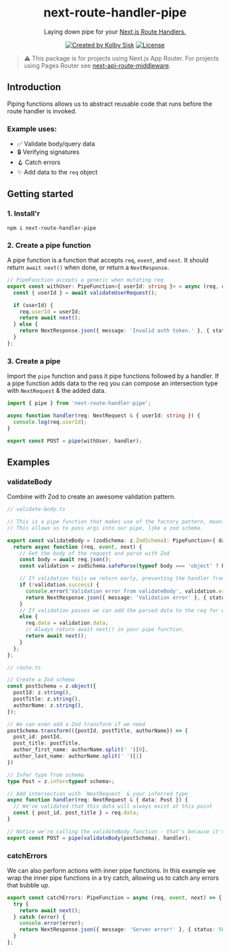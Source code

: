<p align="center">
  <h1 align="center">next-route-handler-pipe</h1>
  <p align="center">
    Laying down pipe for your <a href="https://nextjs.org/docs/app/building-your-application/routing/route-handlers" rel="nofollow">Next.js Route Handlers.</a>
  </p>
</p>
<p align="center">
  <a href="https://twitter.com/kolbysisk" rel="nofollow"><img src="https://img.shields.io/badge/created%20by-@kolbysisk-e57060.svg" alt="Created by Kolby Sisk"></a>
  <a href="https://opensource.org/licenses/MIT" rel="nofollow"><img src="https://img.shields.io/github/license/kolbysisk/next-route-handler-pipe" alt="License"></a>
  
</p>

> ⚠️ This package is for projects using Next.js App Router. For projects using Pages Router see [next-api-route-middleware](https://github.com/KolbySisk/next-api-route-middleware).

## Introduction

Piping functions allows us to abstract reusable code that runs before the route handler is invoked.

### Example uses:

- ✅ Validate body/query data
- 🔒 Verifying signatures
- 🪝 Catch errors
- ✨ Add data to the `req` object

## Getting started

### 1. Install'r

`npm i next-route-handler-pipe`

### 2. Create a pipe function

A pipe function is a function that accepts `req`, `event`, and `next`. It should return `await next()` when done, or return a `NextResponse`.

```ts
// PipeFunction accepts a generic when mutating req
export const withUser: PipeFunction<{ userId: string }> = async (req, event, next) => {
  const { userId } = await validateUserRequest();

  if (userId) {
    req.userId = userId;
    return await next();
  } else {
    return NextResponse.json({ message: 'Invalid auth token.' }, { status: 401 });
  }
};
```

### 3. Create a pipe

Import the `pipe` function and pass it pipe functions followed by a handler. If a pipe function adds data to the req you can compose an intersection type with `NextRequest` & the added data.

```ts
import { pipe } from 'next-route-handler-pipe';

async function handler(req: NextRequest & { userId: string }) {
  console.log(req.userId);
}

export const POST = pipe(withUser, handler);
```

## Examples

### validateBody

Combine with Zod to create an awesome validation pattern.

```ts
// validate-body.ts

// This is a pipe function that makes use of the factory pattern, meaning it returns a pipe function.
// This allows us to pass args into our pipe, like a zod schema.

export const validateBody = (zodSchema: z.ZodSchema): PipeFunction<{ data: any }> => {
  return async function (req, event, next) {
    // Get the body of the request and parse with Zod
    const body = await req.json();
    const validation = zodSchema.safeParse(typeof body === 'object' ? body : JSON.parse(body));

    // If validation fails we return early, preventing the handler from running.
    if (!validation.success) {
      console.error('Validation error from validateBody', validation.error);
      return NextResponse.json({ message: 'Validation error' }, { status: 400 });
    }
    // If validation passes we can add the parsed data to the req for easy access in our handler.
    else {
      req.data = validation.data;
      // Always return await next() in your pipe function.
      return await next();
    }
  };
};
```

```ts
// route.ts

// Create a Zod schema
const postSchema = z.object({
  postId: z.string(),
  postTitle: z.string(),
  authorName: z.string(),
});

// We can even add a Zod transform if we need
postSchema.transform(({postId, postTitle, authorName}) => {
  post_id: postId,
  post_title: postTitle,
  author_first_name: authorName.split(' ')[0],
  author_last_name: authorName.split(' ')[1]
})

// Infer type from schema
type Post = z.infer<typeof schema>;

// Add intersection with `NextRequest` & your inferred type
async function handler(req: NextRequest & { data: Post }) {
  // We've validated that this data will always exist at this point
  const { post_id, post_title } = req.data;
}

// Notice we're calling the validateBody function - that's because it's a factory that will return a pipe function
export const POST = pipe(validateBody(postSchema), handler);
```

### catchErrors

We can also perform actions with inner pipe functions. In this example we wrap the inner pipe functions in a try catch, allowing us to catch any errors that bubble up.

```ts
export const catchErrors: PipeFunction = async (req, event, next) => {
  try {
    return await next();
  } catch (error) {
    console.error(error);
    return NextResponse.json({ message: 'Server error!' }, { status: 500 });
  }
};
```
